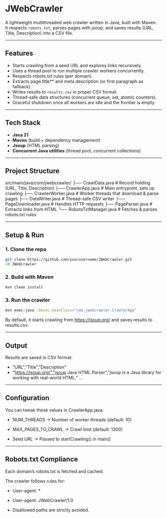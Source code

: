 # JWebCrawler

A lightweight multithreaded web crawler written in Java, built with Maven.  
It respects `robots.txt`, parses pages with jsoup, and saves results (URL, Title, Description) into a CSV file.

---

##  Features
- Starts crawling from a seed URL and explores links recursively.  
- Uses a thread pool to run multiple crawler workers concurrently.  
- Respects robots.txt rules (per domain).  
- Extracts page title** and meta description (or first paragraph as fallback).  
- Writes results to `results.csv` in proper CSV format.  
- Thread-safe data structures (concurrent queue, set, atomic counters).  
- Graceful shutdown once all workers are idle and the frontier is empty.  

---

## Tech Stack
- **Java 21**  
- **Maven** (build + dependency management)  
- **Jsoup** (HTML parsing)  
- **Concurrent Java utilities** (thread pool, concurrent collections)  

---

## Project Structure

src/main/java/com/jwebcrawler/
├── CrawlData.java # Record holding (URL, Title, Description)
├── CrawlerApp.java # Main entrypoint, sets up crawling
├── CrawlerWorker.java # Worker threads that download & parse pages
├── DataWriter.java # Thread-safe CSV writer
├── PageDownloader.java # Handles HTTP requests
├── PageParser.java # Extracts links from HTML
└── RobotsTxtManager.java # Fetches & parses robots.txt rules

  
---

## Setup & Run

### 1. Clone the repo
```bash
git clone https://github.com/yourusername/JWebCrawler.git
cd JWebCrawler
```
### 2. Build with Maven
```bash
mvn clean install
```
### 3. Run the crawler
```bash
mvn exec:java -Dexec.mainClass="com.jwebcrawler.CrawlerApp"
```
By default, it starts crawling from https://jsoup.org/ and saves results to results.csv.

---

## Output
Results are saved in CSV format:
- "URL","Title","Description"
- "https://jsoup.org/","jsoup Java HTML Parser","jsoup is a Java library for working with real-world HTML."
...

---

## Configuration
You can tweak these values in CrawlerApp.java:

  - NUM_THREADS → Number of worker threads (default: 10)

  - MAX_PAGES_TO_CRAWL → Crawl limit (default: 1300)

  - Seed URL → Passed to startCrawling() in main()

---

## Robots.txt Compliance
Each domain’s robots.txt is fetched and cached.

The crawler follows rules for:

  - User-agent: *

  - User-agent: JWebCrawler/1.0

  - Disallowed paths are strictly avoided.


